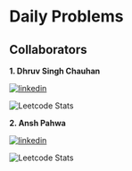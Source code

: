 # Daily Problems

## Collaborators

**1. Dhruv Singh Chauhan**

[![linkedin](https://img.shields.io/badge/linkedin-0A66C2?style=for-the-badge&logo=linkedin&logoColor=white)](https://www.linkedin.com/in/dhruv-chauhan-61047319a/)

![Leetcode Stats](https://leetcard.jacoblin.cool/dhruv2405)

**2. Ansh Pahwa**

[![linkedin](https://img.shields.io/badge/linkedin-0A66C2?style=for-the-badge&logo=linkedin&logoColor=white)](https://www.linkedin.com/in/ansh-pahwa-b666b3206/)

![Leetcode Stats](https://leetcard.jacoblin.cool/ansh04012020)
